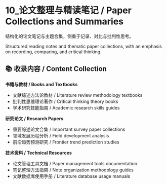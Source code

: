 # 10_论文整理与精读笔记 / Paper Collections and Summaries

结构化的论文笔记与主题合集，侧重于记录、对比与批判性思考。

Structured reading notes and thematic paper collections, with an emphasis on recording, comparing, and critical thinking.

## 📚 收录内容 / Content Collection

**书籍与教材 / Books and Textbooks**
- 文献综述方法论教材 / Literature review methodology textbooks
- 批判性思维理论著作 / Critical thinking theory books
- 学术研究技能指南 / Academic research skills guides

**研究论文 / Research Papers**
- 重要综述论文合集 / Important survey paper collections
- 领域发展历程分析 / Field development analysis
- 前沿趋势预测研究 / Frontier trend prediction studies

**技术资料 / Technical Resources**
- 论文管理工具文档 / Paper management tools documentation
- 笔记整理方法指南 / Note organization methodology guides
- 文献数据库使用手册 / Literature database usage manuals